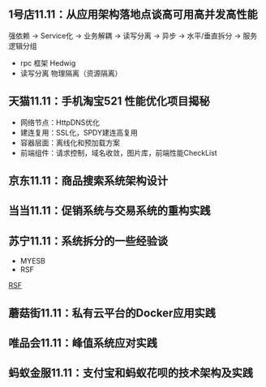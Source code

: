 ## 1号店11.11：从应用架构落地点谈高可用高并发高性能

强依赖 -> Service化 -> 业务解耦 -> 读写分离 -> 异步 -> 水平/垂直拆分 -> 服务逻辑分组

* rpc 框架 Hedwig
* 读写分离 物理隔离（资源隔离）

## 天猫11.11：手机淘宝521 性能优化项目揭秘

* 网络节点：HttpDNS优化
* 建连复用：SSL化，SPDY建连高复用
* 容器层面：离线化和预加载方案
* 前端组件：请求控制，域名收敛，图片库，前端性能CheckList

## 京东11.11：商品搜索系统架构设计

## 当当11.11：促销系统与交易系统的重构实践

## 苏宁11.11：系统拆分的一些经验谈

* MYESB
* RSF

[RSF](https://baijiahao.baidu.com/s?id=1596271852683055173&wfr=spider&for=pc)

## 蘑菇街11.11：私有云平台的Docker应用实践

## 唯品会11.11：峰值系统应对实践

## 蚂蚁金服11.11：支付宝和蚂蚁花呗的技术架构及实践